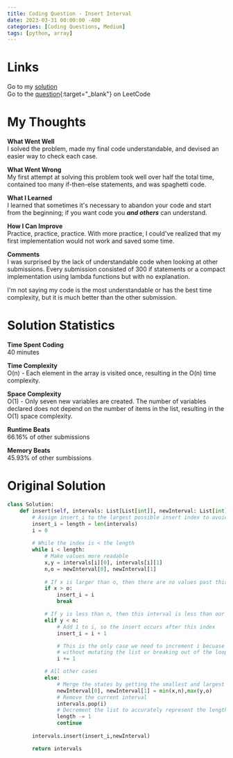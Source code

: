 ```yaml
---
title: Coding Question - Insert Interval
date: 2023-03-31 00:00:00 -400
categories: [Coding Questions, Medium]
tags: [python, array]
---
```


# Links

Go to my [solution](#solution)  
Go to the [question](https://leetcode.com/problems/insert-interval/){:target="\_blank"} on LeetCode

# My Thoughts  

**What Went Well**  
I solved the problem, made my final code understandable, and devised an easier way to check each case.

**What Went Wrong**  
My first attempt at solving this problem took well over half the total time, contained too many if-then-else statements, and was spaghetti code.

**What I Learned**  
I learned that sometimes it's necessary to abandon your code and start from the beginning; if you want code you **_and others_** can understand.

**How I Can Improve**  
Practice, practice, practice. 
With more practice, I could've realized that my first implementation would not work and saved some time.

**Comments**  
I was surprised by the lack of understandable code when looking at other submissions. 
Every submission consisted of 300 if statements or a compact implementation using lambda functions but with no explanation.

I'm not saying my code is the most understandable or has the best time complexity, but it is much better than the other submission.

# Solution Statistics

**Time Spent Coding**  
40 minutes

**Time Complexity**  
O(n) - Each element in the array is visited once, resulting in the O(n) time complexity.

**Space Complexity**  
O(1) - Only seven new variables are created. 
The number of variables declared does not depend on the number of items in the list, resulting in the O(1) space complexity.

**Runtime Beats**  
66.16% of other submissions  

**Memory Beats**  
45.93% of other sumbissions  

# Original Solution  

```python
class Solution:
    def insert(self, intervals: List[List[int]], newInterval: List[int]) -> List[List[int]]:
        # Assign insert_i to the largest possible insert index to avoid errors
        insert_i = length = len(intervals)
        i = 0
        
        # While the index is < the length
        while i < length:
            # Make values more readable
            x,y = intervals[i][0], intervals[i][1]
            n,o = newInterval[0], newInterval[1]
            
            # If x is larger than o, then there are no values past this index that we can merge with
            if x > o:
                insert_i = i
                break

            # If y is less than n, then this interval is less than our newInterval, and we cannot merge
            elif y < n:
                # Add 1 to i, so the insert occurs after this index
                insert_i = i + 1

                # This is the only case we need to increment i becuase the while loop will continue
                # without mutating the list or breaking out of the loop
                i += 1

            # All other cases    
            else:
                # Merge the states by getting the smallest and largest values
                newInterval[0], newInterval[1] = min(x,n),max(y,o)
                # Remove the current interval
                intervals.pop(i)
                # Decrement the list to accurately represent the length 
                length -= 1
                continue
    
        intervals.insert(insert_i,newInterval)

        return intervals
```
